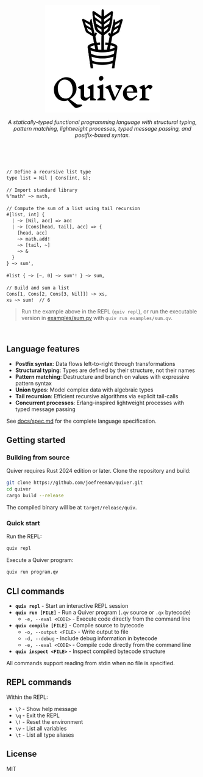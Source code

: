 <div align="center">
    <img src="logo.svg" alt="Quiver" width="300" />
    <p><em>A statically-typed functional programming language with structural typing, pattern matching, lightweight processes, typed message passing, and postfix-based syntax.</em></p>
    <br />
    <br />
    <br />
</div>


```quiver
// Define a recursive list type
type list = Nil | Cons[int, &];

// Import standard library
%"math" ~> math,

// Compute the sum of a list using tail recursion
#[list, int] {
  | ~> [Nil, acc] => acc
  | ~> [Cons[head, tail], acc] => {
    [head, acc]
    ~> math.add!
    ~> [tail, ~]
    ~> &
  }
} ~> sum',

#list { ~> [~, 0] ~> sum'! } ~> sum,

// Build and sum a list
Cons[1, Cons[2, Cons[3, Nil]]] ~> xs,
xs ~> sum!  // 6
```

> Run the example above in the REPL (`quiv repl`), or run the executable version in [examples/sum.qv](examples/sum.qv) with `quiv run examples/sum.qv`.

<br />

## Language features

- **Postfix syntax**: Data flows left-to-right through transformations
- **Structural typing**: Types are defined by their structure, not their names
- **Pattern matching**: Destructure and branch on values with expressive pattern syntax
- **Union types**: Model complex data with algebraic types
- **Tail recursion**: Efficient recursive algorithms via explicit tail-calls
- **Concurrent processes**: Erlang-inspired lightweight processes with typed message passing

See [docs/spec.md](docs/spec.md) for the complete language specification.

## Getting started

### Building from source

Quiver requires Rust 2024 edition or later. Clone the repository and build:

```bash
git clone https://github.com/joefreeman/quiver.git
cd quiver
cargo build --release
```

The compiled binary will be at `target/release/quiv`.

### Quick start

Run the REPL:

```bash
quiv repl
```

Execute a Quiver program:

```bash
quiv run program.qv
```

## CLI commands

- **`quiv repl`** - Start an interactive REPL session
- **`quiv run [FILE]`** - Run a Quiver program (`.qv` source or `.qx` bytecode)
  - `-e, --eval <CODE>` - Execute code directly from the command line
- **`quiv compile [FILE]`** - Compile source to bytecode
  - `-o, --output <FILE>` - Write output to file
  - `-d, --debug` - Include debug information in bytecode
  - `-e, --eval <CODE>` - Compile code directly from the command line
- **`quiv inspect <FILE>`** - Inspect compiled bytecode structure

All commands support reading from stdin when no file is specified.

## REPL commands

Within the REPL:

- `\?` - Show help message
- `\q` - Exit the REPL
- `\!` - Reset the environment
- `\v` - List all variables
- `\t` - List all type aliases

## License

MIT
